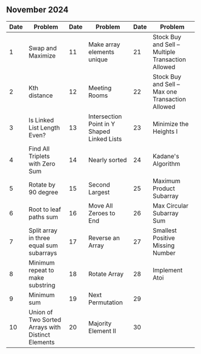 ## November 2024

| Date | Problem                                           | Date | Problem                                     | Date | Problem                                           |
| ---- | ------------------------------------------------- | ---- | ------------------------------------------- | ---- | ------------------------------------------------- |
| 1    | Swap and Maximize                                 | 11   | Make array elements unique                  | 21   | Stock Buy and Sell – Multiple Transaction Allowed |
| 2    | Kth distance                                      | 12   | Meeting Rooms                               | 22   | Stock Buy and Sell – Max one Transaction Allowed  |
| 3    | Is Linked List Length Even?                       | 13   | Intersection Point in Y Shaped Linked Lists | 23   | Minimize the Heights I                            |
| 4    | Find All Triplets with Zero Sum                   | 14   | Nearly sorted                               | 24   | Kadane's Algorithm                                |
| 5    | Rotate by 90 degree                               | 15   | Second Largest                              | 25   | Maximum Product Subarray                          |
| 6    | Root to leaf paths sum                            | 16   | Move All Zeroes to End                      | 26   | Max Circular Subarray Sum                         |
| 7    | Split array in three equal sum subarrays          | 17   | Reverse an Array                            | 27   | Smallest Positive Missing Number                  |
| 8    | Minimum repeat to make substring                  | 18   | Rotate Array                                | 28   | Implement Atoi                                    |
| 9    | Minimum sum                                       | 19   | Next Permutation                            | 29   |                                                   |
| 10   | Union of Two Sorted Arrays with Distinct Elements | 20   | Majority Element II                         | 30   |                                                   |
